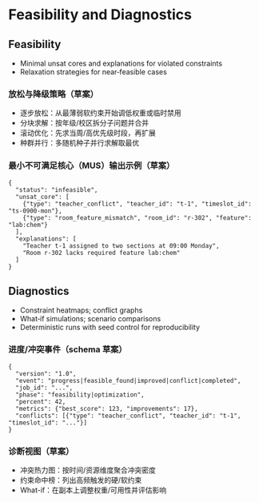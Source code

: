 # Feasibility and Diagnostics

## Feasibility

- Minimal unsat cores and explanations for violated constraints
- Relaxation strategies for near‑feasible cases

### 放松与降级策略（草案）

- 逐步放松：从最薄弱软约束开始调低权重或临时禁用
- 分块求解：按年级/校区拆分子问题并合并
- 滚动优化：先求当周/高优先级时段，再扩展
- 种群并行：多随机种子并行求解取最优

### 最小不可满足核心（MUS）输出示例（草案）

```
{
  "status": "infeasible",
  "unsat_core": [
    {"type": "teacher_conflict", "teacher_id": "t-1", "timeslot_id": "ts-0900-mon"},
    {"type": "room_feature_mismatch", "room_id": "r-302", "feature": "lab:chem"}
  ],
  "explanations": [
    "Teacher t-1 assigned to two sections at 09:00 Monday",
    "Room r-302 lacks required feature lab:chem"
  ]
}
```

## Diagnostics

- Constraint heatmaps; conflict graphs
- What‑if simulations; scenario comparisons
- Deterministic runs with seed control for reproducibility

### 进度/冲突事件（schema 草案）

```
{
  "version": "1.0",
  "event": "progress|feasible_found|improved|conflict|completed",
  "job_id": "...",
  "phase": "feasibility|optimization",
  "percent": 42,
  "metrics": {"best_score": 123, "improvements": 17},
  "conflicts": [{"type": "teacher_conflict", "teacher_id": "t-1", "timeslot_id": "..."}]
}
```

### 诊断视图（草案）

- 冲突热力图：按时间/资源维度聚合冲突密度
- 约束命中榜：列出高频触发的硬/软约束
- What-if：在副本上调整权重/可用性并评估影响

